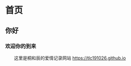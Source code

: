 # 首页
## 你好
### 欢迎你的到来
&emsp;&emsp;这里是桐和辰的爱情记录网站 <https://tlc191026.github.io>
<style>
    body {
    background-image: url('https://raw.githubusercontent.com/tlc191026/tlc191026.github.io/master/img/others/background.jpg');
    background-size: cover;
    background-repeat: no-repeat;
    
    /* 调整背景图片的显示位置 */
    background-position: left top; /* 水平居左，垂直靠顶部 */
}

/* 添加媒体查询以在移动设备上更改背景位置 */
@media (max-width: 768px) {
    body {
        background-position: left center; /* 水平居左，垂直居中 */
    }
}

</style>


